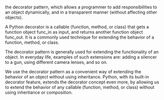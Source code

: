 the decorator pattern, which allows a programmer to add  responsibilities to an object dynamically, and in a 
transparent manner (without affecting other objects).


A Python decorator is a callable (function, method, or class) 
that gets a function object func_in as input, and returns another 
function object func_out. It is a commonly used technique for
extending the behavior of a function, method, or class.


The decorator pattern is generally used for extending the functionality of an object. In
everyday life, examples of such extensions are: adding a silencer to a gun, using different
camera lenses, and so on.


We use the decorator pattern as a convenient way of extending the behavior of
an object without using inheritance. Python, with its built-in decorator feature, extends the
decorator concept even more, by allowing us to extend the behavior of any callable
(function, method, or class) without using inheritance or composition.